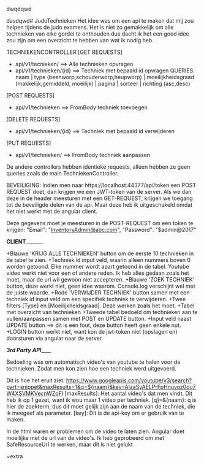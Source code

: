 dwqdqwd

dasdqwd# JudoTechnieken
Het idee was om een api te maken dat mij zou helpen tijdens de judo examens. Het is niet zo gemakkelijk om alle technieken van elke gordel te onthouden
dus dacht ik het een goed idee zou zijn om een overzicht te hebben van wat ik nodig heb.

TECHNIEKENCONTROLLER
[GET REQUESTS]
+ api/v1/tecnieken/ ==> Alle technieken opvragen
+ api/v1/technieken/{id} ==> Techniek met bepaald id opvragen
QUERIES: naam | type (beenworp,schouderworp,heupworp)  | moeilijkheidsgraad (makkelijk,gemiddeld, moeilijk) | pagina | sorteer | richting (asc,desc)

[POST REQUESTS]
+ api/v1/technieken ==> FromBody techniek toevoegen

[DELETE REQUESTS]
+ api/v1/technieken/{id} ==> Techniek met bepaald id verwijderen

[PUT REQUESTS]
+ api/v1/technieken/ ==> FromBody techniek aanpassen


De andere controllers hebben identieke requests, alleen hebben ze geen queries zoals de main TechniekenController.

BEVEILIGING: Indien men naar https://localhost:44377/api/token een POST REQUEST doet, dan krijgen we een JWT-token van de server. Als we dan deze in 
de header meesturen met een GET-REQUEST, krijgen we toegang tot de beveiligde delen van de api. Maar deze heb ik uitgeschakeld omdat het niet werkt met de
angular client.

Deze gegevens moet je meesturen in de POST-REQUEST om een token te krijgen:
"Email": "InventoryAdmin@abc.com",
"Password": "$admin@2017"

____________________________________________________CLIENT___________________________________________________________

+Blauwe 'KRIJG ALLE TECHNIEKEN' button om de eerste 10 technieken in de tabel te zien.
+Techniek id input veld, waarin alleen nummers boven 0 worden getoond. Elke nummer wordt apart getoond in de tabel. Youtube video werkt niet voor een of andere reden.
 Ik heb alles gedaan zoals het moet, maar de url wil gewoon niet accepteren.
+Blauwe 'ZOEK TECHNIEK' button, deze werkt niet, geen idee waarom. Console.log verschijnt wel met de juiste waarde.
+Rode 'VERWIJDER TECHNIEK' button samen met een techniek id input veld om een specifiek techniek te verwijderen.
+Twee filters [Type] en [Moeilijkheidsgraad]. Deze werken zoals het moet.
+Tabel met overzicht van technieken
+Tweede tabel bedoeld om technieken aan te vullen/aanpassen samen met POST en UPDATE button.
+Input veld naast UPDATE button ==> dit is een fout, deze button heeft geen enkele nut.
+LOGIN button werkt niet, want kon de jwt-token niet (opslagen en) doorsturen via angular naar de server.

___________________________________________________3rd Party API_______________________________________________________

Bedoeling was om automatisch video's van youtube te halen voor de technieken. Zodat men kon zien hoe een techniek werd uitgevoerd.

Dit is hoe het eruit ziet: https://www.googleapis.com/youtube/v3/search?part=snippet&maxResults=1&q=${naam}&key=AIzaSyAELPrFpHnuvoz0ou7W4XSVMKVecnWZoFI
[maxResults]: Het aantal video's dat men vindt. Dit heb ik op 1 gezet, want ik wou maar 1 video per techniek.
[q]=&{naam}: q is hier de zoekterm, dus dit moet gelijk zijn aan de naam van de techniek, die ik meegeef als parameter.
[key]: Dit is de api-key om er gebruik van te maken.

In de html waren er problemen om de video te laten zien. Angular doet moeilijke met de url van de video's. Ik heb geprobeerd om met SafeResourceUrl te werken, maar dit is niet gelukt


=extra
